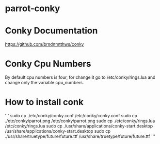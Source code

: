 # parrot-conky


# Conky Documentation
https://github.com/brndnmtthws/conky

# Conky Cpu Numbers
By default cpu numbers is four, for change it go to /etc/conky/rings.lua and change only the variable cpu_numbers.

# How to install conk
'''
sudo cp ./etc/conky/conky.conf /etc/conky/conky.conf
sudo cp ./etc/conky/parrot.png /etc/conky/parrot.png
sudo cp ./etc/conky/rings.lua /etc/conky/rings.lua
sudo cp ./usr/share/applications/conky-start.desktop /usr/share/applications/conky-start.desktop
sudo cp ./usr/share/truetype/future/future.ttf /usr/share/truetype/future/future.ttf
'''
